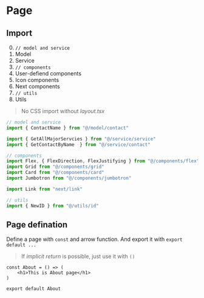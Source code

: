 # Page

## Import

0. `// model and service`
1. Model
2. Service
3. `// components`
4. User-defiend components
5. Icon components
6. Next components
7. `// utils`
8. Utils

> No CSS import without *layout.tsx*

```ts
// model and service
import { ContactName } from "@/model/contact"

import { GetAllMajorServcies } from "@/service/service"
import { GetContactByName  } from "@/service/contact"

// components
import Flex, { FlexDirection, FlexJustifying } from "@/components/flex"
import Grid from "@/components/grid"
import Card from "@/components/card"
import Jumbotron from "@/components/jumbotron"

import Link from "next/link"

// utils
import { NewID } from "@/utils/id"
```

## Page defination

Define a page with `const` and arrow function.
And export it with `export default ...`

> If *implicit return* is possible, just use it with `()`

```tsx
const About = () => (
    <h1>This is About page</h1>
)

export default About
```